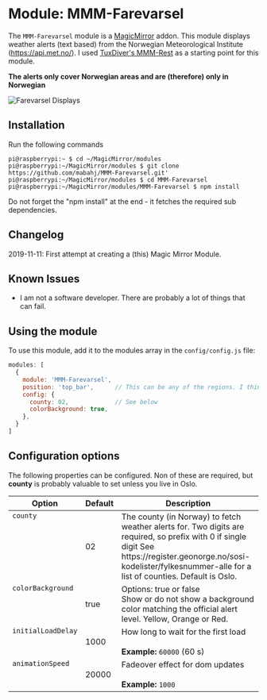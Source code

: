 

# Module: MMM-Farevarsel
The `MMM-Farevarsel` module is a <a href="https://github.com/MichMich/MagicMirror">MagicMirror</a> addon. This module displays weather alerts (text based) from the Norwegian Meteorological Institute (https://api.met.no/). I used [TuxDiver's MMM-Rest](https://github.com/Tuxdiver/MMM-Rest) as a starting point for this module.

**The alerts only cover  Norwegian areas and are (therefore) only in Norwegian**

![Farevarsel Displays](https://raw.githubusercontent.com/wiki/mabahj/MMM-Farevarsel/images/screenshot.png)

## Installation
Run the following commands
````console
pi@raspberrypi:~ $ cd ~/MagicMirror/modules
pi@raspberrypi:~/MagicMirror/modules $ git clone https://github.com/mabahj/MMM-Farevarsel.git'
pi@raspberrypi:~/MagicMirror/modules $ cd MMM-Farevarsel
pi@raspberrypi:~/MagicMirror/modules/MMM-Farevarsel $ npm install 
````
Do not forget the "npm install" at the end - it fetches the required sub dependencies.

## Changelog
2019-11-11: First attempt at creating a (this) Magic Mirror Module.


## Known Issues
- I am not a software developer. There are probably a lot of things that can fail. 

## Using the module

To use this module, add it to the modules array in the `config/config.js` file:
````javascript
modules: [
  {
    module: 'MMM-Farevarsel',
    position: 'top_bar',      // This can be any of the regions. I think.
    config: {
      county: 02,             // See below
      colorBackground: true,
    },
  }
]
````

## Configuration options

The following properties can be configured. Non of these are required, but <b>county</b> is probably valuable to set unless you live in Oslo.

<table width="100%">
  <!-- why, markdown... -->
  <thead>
    <tr>
      <th>Option</th>
         <th>Default</th>
      <th width="100%">Description</th>
    </tr>
  <thead>
  <tbody>
    <tr>
      <td valign="top"><code>county</code></td>
      <td>02</ts>
      <td>The county (in Norway) to fetch weather alerts for. Two digits are required, so prefix with 0 if single digit
      See https://register.geonorge.no/sosi-kodelister/fylkesnummer-alle for a list of counties. Default is Oslo.<br>
            </td>
    </tr>
    <tr>
      <td valign="top"><code>colorBackground</code></td>
      <td>true</td>
      <td>Options: true or false<br>
            Show or do not show a background color matching the official alert level. Yellow, Orange or Red.
            </td>
    </tr>
    <tr>
      <td valign="top"><code>initialLoadDelay</code></td>
      <td>1000</td>
      <td>How long to wait for the first load<br>
        <br><b>Example:</b> <code>60000</code> (60 s)
      </td>
    </tr>
    <tr>
      <td valign="top"><code>animationSpeed</code></td>
      <td>20000</td>
      <td>Fadeover effect for dom updates<br>
        <br><b>Example:</b> <code>1000</code>
      </td>
    </tr>
  </tbody>
</table>

